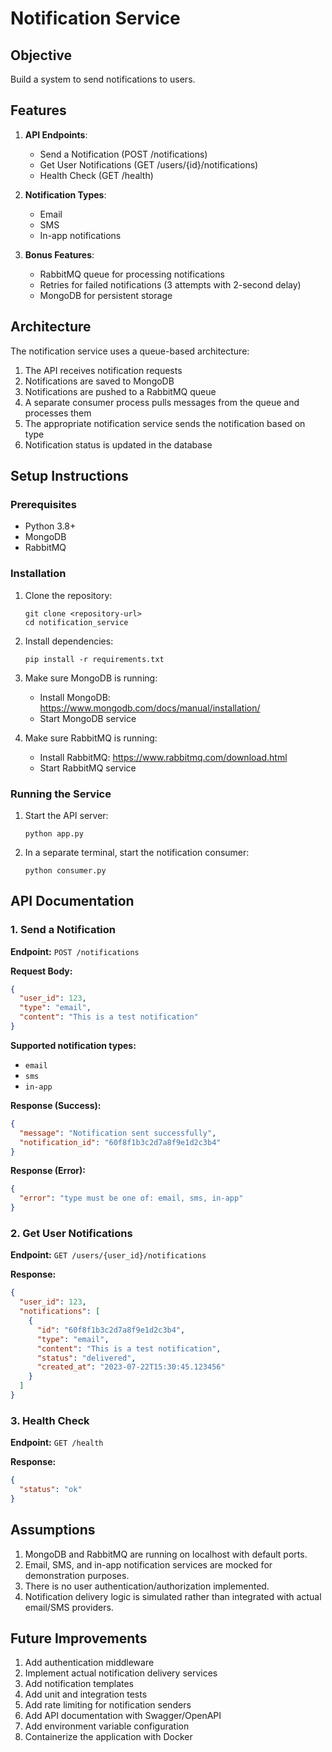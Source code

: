 # Notification Service

## Objective

Build a system to send notifications to users.

## Features

1. **API Endpoints**:

   - Send a Notification (POST /notifications)
   - Get User Notifications (GET /users/{id}/notifications)
   - Health Check (GET /health)

2. **Notification Types**:

   - Email
   - SMS
   - In-app notifications

3. **Bonus Features**:
   - RabbitMQ queue for processing notifications
   - Retries for failed notifications (3 attempts with 2-second delay)
   - MongoDB for persistent storage

## Architecture

The notification service uses a queue-based architecture:

1. The API receives notification requests
2. Notifications are saved to MongoDB
3. Notifications are pushed to a RabbitMQ queue
4. A separate consumer process pulls messages from the queue and processes them
5. The appropriate notification service sends the notification based on type
6. Notification status is updated in the database

## Setup Instructions

### Prerequisites

- Python 3.8+
- MongoDB
- RabbitMQ

### Installation

1. Clone the repository:

   ```
   git clone <repository-url>
   cd notification_service
   ```

2. Install dependencies:

   ```
   pip install -r requirements.txt
   ```

3. Make sure MongoDB is running:

   - Install MongoDB: https://www.mongodb.com/docs/manual/installation/
   - Start MongoDB service

4. Make sure RabbitMQ is running:
   - Install RabbitMQ: https://www.rabbitmq.com/download.html
   - Start RabbitMQ service

### Running the Service

1. Start the API server:

   ```
   python app.py
   ```

2. In a separate terminal, start the notification consumer:
   ```
   python consumer.py
   ```

## API Documentation

### 1. Send a Notification

**Endpoint:** `POST /notifications`

**Request Body:**

```json
{
  "user_id": 123,
  "type": "email",
  "content": "This is a test notification"
}
```

**Supported notification types:**

- `email`
- `sms`
- `in-app`

**Response (Success):**

```json
{
  "message": "Notification sent successfully",
  "notification_id": "60f8f1b3c2d7a8f9e1d2c3b4"
}
```

**Response (Error):**

```json
{
  "error": "type must be one of: email, sms, in-app"
}
```

### 2. Get User Notifications

**Endpoint:** `GET /users/{user_id}/notifications`

**Response:**

```json
{
  "user_id": 123,
  "notifications": [
    {
      "id": "60f8f1b3c2d7a8f9e1d2c3b4",
      "type": "email",
      "content": "This is a test notification",
      "status": "delivered",
      "created_at": "2023-07-22T15:30:45.123456"
    }
  ]
}
```

### 3. Health Check

**Endpoint:** `GET /health`

**Response:**

```json
{
  "status": "ok"
}
```

## Assumptions

1. MongoDB and RabbitMQ are running on localhost with default ports.
2. Email, SMS, and in-app notification services are mocked for demonstration purposes.
3. There is no user authentication/authorization implemented.
4. Notification delivery logic is simulated rather than integrated with actual email/SMS providers.

## Future Improvements

1. Add authentication middleware
2. Implement actual notification delivery services
3. Add notification templates
4. Add unit and integration tests
5. Add rate limiting for notification senders
6. Add API documentation with Swagger/OpenAPI
7. Add environment variable configuration
8. Containerize the application with Docker

